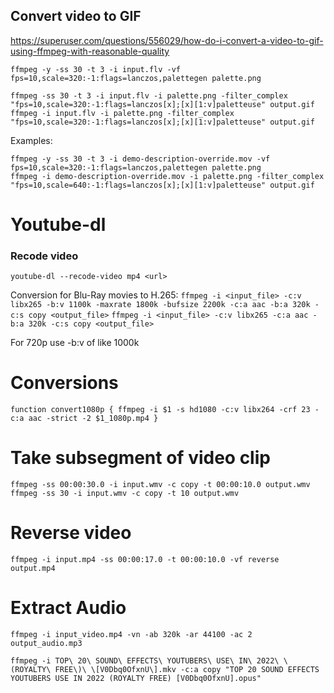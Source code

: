 ## Convert video to GIF

https://superuser.com/questions/556029/how-do-i-convert-a-video-to-gif-using-ffmpeg-with-reasonable-quality

```
ffmpeg -y -ss 30 -t 3 -i input.flv -vf fps=10,scale=320:-1:flags=lanczos,palettegen palette.png

ffmpeg -ss 30 -t 3 -i input.flv -i palette.png -filter_complex "fps=10,scale=320:-1:flags=lanczos[x];[x][1:v]paletteuse" output.gif
ffmpeg -i input.flv -i palette.png -filter_complex "fps=10,scale=320:-1:flags=lanczos[x];[x][1:v]paletteuse" output.gif
```


Examples:

```
ffmpeg -y -ss 30 -t 3 -i demo-description-override.mov -vf fps=10,scale=320:-1:flags=lanczos,palettegen palette.png
ffmpeg -i demo-description-override.mov -i palette.png -filter_complex "fps=10,scale=640:-1:flags=lanczos[x];[x][1:v]paletteuse" output.gif
```

# Youtube-dl

### Recode video
```
youtube-dl --recode-video mp4 <url>
```

Conversion for Blu-Ray movies to H.265:
`ffmpeg -i <input_file> -c:v libx265 -b:v 1100k -maxrate 1800k -bufsize 2200k -c:a aac -b:a 320k -c:s copy <output_file>`
`ffmpeg -i <input_file> -c:v libx265 -c:a aac -b:a 320k -c:s copy <output_file>`

For 720p use -b:v of like 1000k

# Conversions

`
function convert1080p {
  ffmpeg -i $1 -s hd1080 -c:v libx264 -crf 23 -c:a aac -strict -2 $1_1080p.mp4
}
`

# Take subsegment of video clip

```
ffmpeg -ss 00:00:30.0 -i input.wmv -c copy -t 00:00:10.0 output.wmv
ffmpeg -ss 30 -i input.wmv -c copy -t 10 output.wmv
```

# Reverse video

```
ffmpeg -i input.mp4 -ss 00:00:17.0 -t 00:00:10.0 -vf reverse output.mp4
```

# Extract Audio
```
ffmpeg -i input_video.mp4 -vn -ab 320k -ar 44100 -ac 2 output_audio.mp3

ffmpeg -i TOP\ 20\ SOUND\ EFFECTS\ YOUTUBERS\ USE\ IN\ 2022\ \(ROYALTY\ FREE\)\ \[V0Dbq0OfxnU\].mkv -c:a copy "TOP 20 SOUND EFFECTS YOUTUBERS USE IN 2022 (ROYALTY FREE) [V0Dbq0OfxnU].opus"
```
